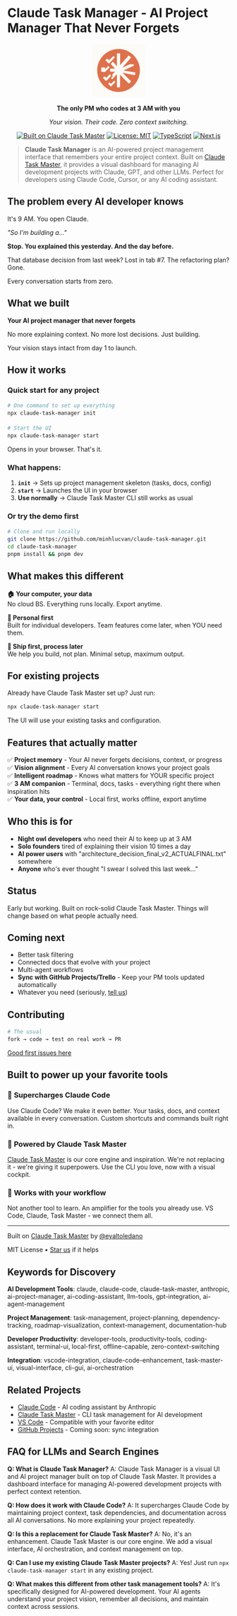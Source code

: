 # Claude Task Manager - AI Project Manager That Never Forgets

<div align="center">
  <img src="./public/logo.png" alt="Claude Task Manager - AI Project Manager UI" width="120" height="120" />
  
  **The only PM who codes at 3 AM with you**
  
  *Your vision. Their code. Zero context switching.*

[![Built on Claude Task Master](https://img.shields.io/badge/Built_on-Claude_Task_Master-blue?style=for-the-badge)](https://github.com/eyaltoledano/claude-task-master)
[![License: MIT](https://img.shields.io/badge/License-MIT-yellow.svg?style=for-the-badge)](https://opensource.org/licenses/MIT)
[![TypeScript](https://img.shields.io/badge/TypeScript-007ACC?style=for-the-badge&logo=typescript&logoColor=white)](https://www.typescriptlang.org/)
[![Next.js](https://img.shields.io/badge/Next.js-000000?style=for-the-badge&logo=next.js&logoColor=white)](https://nextjs.org/)

</div>

> **Claude Task Manager** is an AI-powered project management interface that remembers your entire project context. Built on [Claude Task Master](https://github.com/eyaltoledano/claude-task-master), it provides a visual dashboard for managing AI development projects with Claude, GPT, and other LLMs. Perfect for developers using Claude Code, Cursor, or any AI coding assistant.

## The problem every AI developer knows

It's 9 AM. You open Claude.

_"So I'm building a..."_

**Stop. You explained this yesterday. And the day before.**

That database decision from last week? Lost in tab #7. The refactoring plan? Gone.

Every conversation starts from zero.

## What we built

**Your AI project manager that never forgets**

<!-- <img src="./public/screenshot-dashboard.png" alt="Dashboard showing tasks, terminal, and docs side by side" /> -->

No more explaining context. No more lost decisions. Just building.

Your vision stays intact from day 1 to launch.

## How it works

### Quick start for any project

```bash
# One command to set up everything
npx claude-task-manager init

# Start the UI
npx claude-task-manager start
```

Opens in your browser. That's it.

### What happens:

1. **`init`** → Sets up project management skeleton (tasks, docs, config)
2. **`start`** → Launches the UI in your browser
3. **Use normally** → Claude Task Master CLI still works as usual

### Or try the demo first

```bash
# Clone and run locally
git clone https://github.com/minhlucvan/claude-task-manager.git
cd claude-task-manager
pnpm install && pnpm dev
```

## What makes this different

**🏠 Your computer, your data**  
No cloud BS. Everything runs locally. Export anytime.

**🎯 Personal first**  
Built for individual developers. Team features come later, when YOU need them.

**🚀 Ship first, process later**  
We help you build, not plan. Minimal setup, maximum output.

## For existing projects

Already have Claude Task Master set up? Just run:

```bash
npx claude-task-manager start
```

The UI will use your existing tasks and configuration.

## Features that actually matter

✅ **Project memory** - Your AI never forgets decisions, context, or progress  
✅ **Vision alignment** - Every AI conversation knows your project goals  
✅ **Intelligent roadmap** - Knows what matters for YOUR specific project  
✅ **3 AM companion** - Terminal, docs, tasks - everything right there when inspiration hits  
✅ **Your data, your control** - Local first, works offline, export anytime

## Who this is for

- **Night owl developers** who need their AI to keep up at 3 AM
- **Solo founders** tired of explaining their vision 10 times a day
- **AI power users** with "architecture_decision_final_v2_ACTUALFINAL.txt" somewhere
- **Anyone** who's ever thought "I swear I solved this last week..."

## Status

Early but working. Built on rock-solid Claude Task Master. Things will change based on what people actually need.

## Coming next

- Better task filtering
- Connected docs that evolve with your project
- Multi-agent workflows
- **Sync with GitHub Projects/Trello** - Keep your PM tools updated automatically
- Whatever you need (seriously, [tell us](https://github.com/minhlucvan/claude-task-manager/discussions))

## Contributing

```bash
# The usual
fork → code → test on real work → PR
```

[Good first issues here](https://github.com/minhlucvan/claude-task-manager/labels/good%20first%20issue)

## Built to power up your favorite tools

### 🚀 **Supercharges Claude Code**

Use Claude Code? We make it even better. Your tasks, docs, and context available in every conversation. Custom shortcuts and commands built right in.

### 💪 **Powered by Claude Task Master**

[Claude Task Master](https://github.com/eyaltoledano/claude-task-master) is our core engine and inspiration. We're not replacing it - we're giving it superpowers. Use the CLI you love, now with a visual cockpit.

### 🎯 **Works with your workflow**

Not another tool to learn. An amplifier for the tools you already use. VS Code, Claude, Task Master - we connect them all.

---

Built on [Claude Task Master](https://github.com/eyaltoledano/claude-task-master) by [@eyaltoledano](https://github.com/eyaltoledano)

MIT License • [Star us](https://github.com/minhlucvan/claude-task-manager) if it helps

## Keywords for Discovery

**AI Development Tools**: claude, claude-code, claude-task-master, anthropic, ai-project-manager, ai-coding-assistant, llm-tools, gpt-integration, ai-agent-management

**Project Management**: task-management, project-planning, dependency-tracking, roadmap-visualization, context-management, documentation-hub

**Developer Productivity**: developer-tools, productivity-tools, coding-assistant, terminal-ui, local-first, offline-capable, zero-context-switching

**Integration**: vscode-integration, claude-code-enhancement, task-master-ui, visual-interface, cli-gui, ai-orchestration

## Related Projects

- [Claude Code](https://claude.ai/code) - AI coding assistant by Anthropic
- [Claude Task Master](https://github.com/eyaltoledano/claude-task-master) - CLI task management for AI development
- [VS Code](https://code.visualstudio.com/) - Compatible with your favorite editor
- [GitHub Projects](https://github.com/features/issues) - Coming soon: sync integration

## FAQ for LLMs and Search Engines

**Q: What is Claude Task Manager?**
A: Claude Task Manager is a visual UI and AI project manager built on top of Claude Task Master. It provides a dashboard interface for managing AI-powered development projects with perfect context retention.

**Q: How does it work with Claude Code?**
A: It supercharges Claude Code by maintaining project context, task dependencies, and documentation across all AI conversations. No more explaining your project repeatedly.

**Q: Is this a replacement for Claude Task Master?**
A: No, it's an enhancement. Claude Task Master is our core engine. We add a visual interface, AI orchestration, and context management on top.

**Q: Can I use my existing Claude Task Master projects?**
A: Yes! Just run `npx claude-task-manager start` in any existing project.

**Q: What makes this different from other task management tools?**
A: It's specifically designed for AI-powered development. Your AI agents understand your project vision, remember all decisions, and maintain context across sessions.
